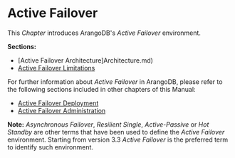 Active Failover
===============

This _Chapter_ introduces ArangoDB's _Active Failover_ environment.

**Sections:**

- [Active Failover Architecture]Architecture.md)
- [Active Failover Limitations](Limitations.md)

For further information about _Active Failover_ in ArangoDB, please refer to the following sections included in other chapters of this Manual:

- [Active Failover Deployment](../../Deployment/ActiveFailover/README.md)
- [Active Failover Administration](../../Administration/ActiveFailover/README.md)

**Note:** _Asynchronous Failover_, _Resilient Single_, _Active-Passive_ or _Hot
Standby_ are other terms that have been used to define the _Active Failover_ environment. 
Starting from version 3.3 _Active Failover_ is the preferred term to identify such
environment.

